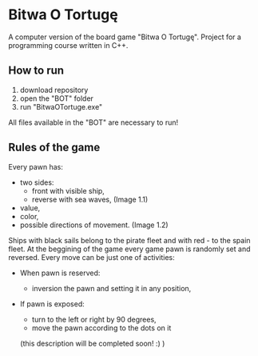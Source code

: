 # Bitwa O Tortugę
A computer version of the board game "Bitwa O Tortugę".
Project for a programming course written in C++.
## How to run 
1) download repository
2) open the "BOT" folder
3) run "BitwaOTortuge.exe"

All files available in the "BOT" are necessary to run!
## Rules of the game
Every pawn has:
  - two sides: 
    * front with visible ship,
    * reverse with sea waves,
  (Image 1.1)
  - value,
  - color,
  - possible directions of movement.
  (Image 1.2)
  
Ships with black sails belong to the pirate fleet and with red - to the spain fleet.
At the beggining of the game every game pawn is randomly set and reversed. 
Every move can be just one of activities:
  - When pawn is reserved:
    * inversion the pawn and setting it in any position,
  - If pawn is exposed:
    * turn to the left or right by 90 degrees,
    * move the pawn according to the dots on it
    
    (this description will be completed soon! :) )
